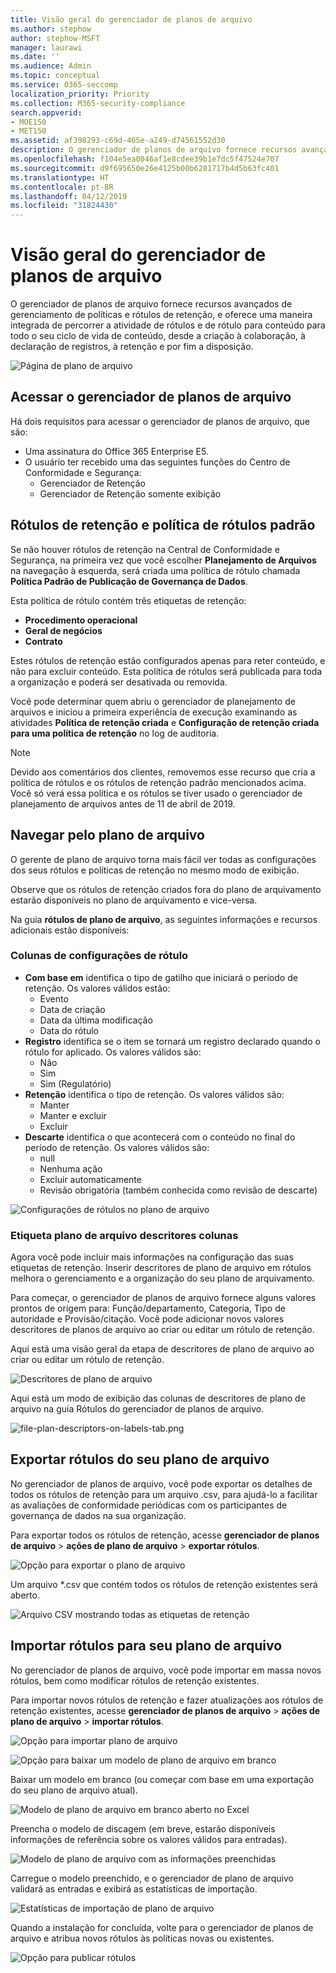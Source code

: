 ```yaml
---
title: Visão geral do gerenciador de planos de arquivo
ms.author: stephow
author: stephow-MSFT
manager: laurawi
ms.date: ''
ms.audience: Admin
ms.topic: conceptual
ms.service: O365-seccomp
localization_priority: Priority
ms.collection: M365-security-compliance
search.appverid:
- MOE150
- MET150
ms.assetid: af398293-c69d-465e-a249-d74561552d30
description: O gerenciador de planos de arquivo fornece recursos avançados de gerenciamento de políticas e rótulos de retenção, e oferece uma maneira integrada de percorrer a atividade de rótulos e de rótulo para conteúdo para todo o seu ciclo de vida de conteúdo, desde a criação à colaboração, à declaração de registros, à retenção e por fim a disposição.
ms.openlocfilehash: f104e5ea0046af1e8cdee39b1e7dc5f47524e707
ms.sourcegitcommit: d9f695650e26e4125b00b6281717b4d5b63fc401
ms.translationtype: HT
ms.contentlocale: pt-BR
ms.lasthandoff: 04/12/2019
ms.locfileid: "31824430"
---
```

# <a name="overview-of-file-plan-manager"></a>Visão geral do gerenciador de planos de arquivo

O gerenciador de planos de arquivo fornece recursos avançados de gerenciamento de políticas e rótulos de retenção, e oferece uma maneira integrada de percorrer a atividade de rótulos e de rótulo para conteúdo para todo o seu ciclo de vida de conteúdo, desde a criação à colaboração, à declaração de registros, à retenção e por fim a disposição.

![Página de plano de arquivo](media/file-plan-page.png)

## <a name="accessing-file-plan-manager"></a>Acessar o gerenciador de planos de arquivo

Há dois requisitos para acessar o gerenciador de planos de arquivo, que são:
- Uma assinatura do Office 365 Enterprise E5.
- O usuário ter recebido uma das seguintes funções do Centro de Conformidade e Segurança:
    - Gerenciador de Retenção
    - Gerenciador de Retenção somente exibição

## <a name="default-retention-labels-and-label-policy"></a>Rótulos de retenção e política de rótulos padrão

Se não houver rótulos de retenção na Central de Conformidade e Segurança, na primeira vez que você escolher **Planejamento de Arquivos** na navegação à esquerda, será criada uma política de rótulo chamada **Política Padrão de Publicação de Governança de Dados**. 

Esta política de rótulo contém três etiquetas de retenção:

- **Procedimento operacional**
- **Geral de negócios**
- **Contrato**

Estes rótulos de retenção estão configurados apenas para reter conteúdo, e não para excluir conteúdo. Esta política de rótulos será publicada para toda a organização e poderá ser desativada ou removida. 

Você pode determinar quem abriu o gerenciador de planejamento de arquivos e iniciou a primeira experiência de execução examinando as atividades **Política de retenção criada** e **Configuração de retenção criada para uma política de retenção** no log de auditoria.

> [!NOTE]
> Devido aos comentários dos clientes, removemos esse recurso que cria a política de rótulos e os rótulos de retenção padrão mencionados acima. Você só verá essa política e os rótulos se tiver usado o gerenciador de planejamento de arquivos antes de 11 de abril de 2019.

## <a name="navigating-your-file-plan"></a>Navegar pelo plano de arquivo

O gerente de plano de arquivo torna mais fácil ver todas as configurações dos seus rótulos e políticas de retenção no mesmo modo de exibição.

Observe que os rótulos de retenção criados fora do plano de arquivamento estarão disponíveis no plano de arquivamento e vice-versa.

Na guia **rótulos de plano de arquivo**, as seguintes informações e recursos adicionais estão disponíveis:

### <a name="label-settings-columns"></a>Colunas de configurações de rótulo

- **Com base em** identifica o tipo de gatilho que iniciará o período de retenção. Os valores válidos estão:
    - Evento
    - Data de criação
    - Data da última modificação
    - Data do rótulo
- **Registro** identifica se o item se tornará um registro declarado quando o rótulo for aplicado. Os valores válidos são:
    - Não
    - Sim
    - Sim (Regulatório)
- **Retenção** identifica o tipo de retenção. Os valores válidos são:
    - Manter
    - Manter e excluir
    - Excluir
- **Descarte** identifica o que acontecerá com o conteúdo no final do período de retenção. Os valores válidos são:
    - null
    - Nenhuma ação
    - Excluir automaticamente
    - Revisão obrigatória (também conhecida como revisão de descarte)

![Configurações de rótulos no plano de arquivo](media/file-plan-label-columns.png)

### <a name="label-file-plan-descriptors-columns"></a>Etiqueta plano de arquivo descritores colunas

Agora você pode incluir mais informações na configuração das suas etiquetas de retenção. Inserir descritores de plano de arquivo em rótulos melhora o gerenciamento e a organização do seu plano de arquivamento.

Para começar, o gerenciador de planos de arquivo fornece alguns valores prontos de origem para: Função/departamento, Categoria, Tipo de autoridade e Provisão/citação. Você pode adicionar novos valores descritores de planos de arquivo ao criar ou editar um rótulo de retenção.

Aqui está uma visão geral da etapa de descritores de plano de arquivo ao criar ou editar um rótulo de retenção.

![Descritores de plano de arquivo](media/file-plan-descriptors.png)

Aqui está um modo de exibição das colunas de descritores de plano de arquivo na guia Rótulos do gerenciador de planos de arquivo.

![file-plan-descriptors-on-labels-tab.png](media/file-plan-descriptors-on-labels-tab.png)

## <a name="export-labels-out-of-your-file-plan"></a>Exportar rótulos do seu plano de arquivo

No gerenciador de planos de arquivo, você pode exportar os detalhes de todos os rótulos de retenção para um arquivo .csv, para ajudá-lo a facilitar as avaliações de conformidade periódicas com os participantes de governança de dados na sua organização.

Para exportar todos os rótulos de retenção, acesse **gerenciador de planos de arquivo** \> **ações de plano de arquivo** \> **exportar rótulos**.

![Opção para exportar o plano de arquivo](media/file-plan-export-labels-option.png)

Um arquivo *.csv que contém todos os rótulos de retenção existentes será aberto.

![Arquivo CSV mostrando todas as etiquetas de retenção](media/file-plan-csv-file.png)

## <a name="import-labels-into-your-file-plan"></a>Importar rótulos para seu plano de arquivo

No gerenciador de planos de arquivo, você pode importar em massa novos rótulos, bem como modificar rótulos de retenção existentes.

Para importar novos rótulos de retenção e fazer atualizações aos rótulos de retenção existentes, acesse **gerenciador de planos de arquivo** \> **ações de plano de arquivo** \> **importar rótulos**.

![Opção para importar plano de arquivo](media/file-plan-import-labels-option.png)

![Opção para baixar um modelo de plano de arquivo em branco](media/file-plan-blank-template-option.png)

Baixar um modelo em branco (ou começar com base em uma exportação do seu plano de arquivo atual).

![Modelo de plano de arquivo em branco aberto no Excel](media/file-plan-blank-template.png)

Preencha o modelo de discagem (em breve, estarão disponíveis informações de referência sobre os valores válidos para entradas).

![Modelo de plano de arquivo com as informações preenchidas](media/file-plan-filled-out-template.png)

Carregue o modelo preenchido, e o gerenciador de plano de arquivo validará as entradas e exibirá as estatísticas de importação.

![Estatísticas de importação de plano de arquivo](media/file-plan-import-statistics.png)

Quando a instalação for concluída, volte para o gerenciador de planos de arquivo e atribua novos rótulos às políticas novas ou existentes.

![Opção para publicar rótulos](media/file-plan-publish-labels-option.png)

